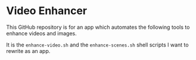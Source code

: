 # Video Enhancer

This GitHub repository is for an app which automates the following tools to enhance videos and images.

It is the `enhance-video.sh` and the `enhance-scenes.sh` shell scripts I want to rewrite as an app.